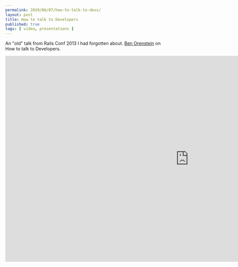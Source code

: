 ```yaml
---
permalink: 2019/06/07/how-to-talk-to-devs/
layout: post
title: How to talk to Developers
published: true 
tags: [ video, presentations ]
---
```


An "old" talk from Rails Conf 2013 I had forgotten about. <a href="https://twitter.com/r00k">Ben Orenstein</a> on How to 
talk to Developers.

<iframe width="1152" height="648" src="https://www.youtube.com/embed/l9JXH7JPjR4" frameborder="0" allow="accelerometer; autoplay; encrypted-media; gyroscope; picture-in-picture" allowfullscreen></iframe>
